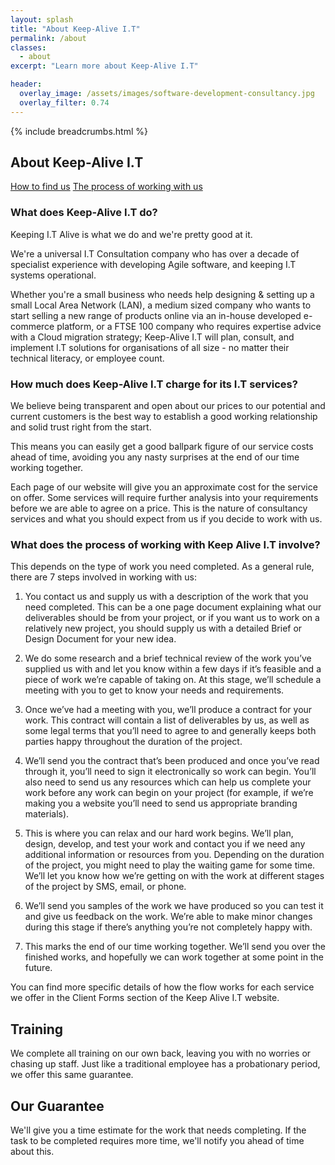 ```yaml
---
layout: splash
title: "About Keep-Alive I.T"
permalink: /about
classes:
  - about
excerpt: "Learn more about Keep-Alive I.T"

header:
  overlay_image: /assets/images/software-development-consultancy.jpg
  overlay_filter: 0.74
---
```



{% include breadcrumbs.html %}

## About Keep-Alive I.T


[How to find us](/about/how-to-find-us)
[The process of working with us](/about/the-process-of-working-with-us)

### What does Keep-Alive I.T do?
Keeping I.T Alive is what we do and we're pretty good at it.

We're a universal I.T Consultation company who has over a decade of specialist experience with developing Agile software, and keeping I.T systems operational.

Whether you're a small business who needs help designing & setting up a small Local Area Network (LAN), a medium sized company who wants to start selling a new range of products online via an in-house developed e-commerce platform, or a FTSE 100 company who requires expertise advice with a Cloud
migration strategy; Keep-Alive I.T will plan, consult, and implement I.T solutions for organisations of all size - no matter their technical literacy, or employee count.

### How much does Keep-Alive I.T charge for its I.T services?
We believe being transparent and open about our prices to our potential and current customers is the best way to establish a good working relationship and solid trust right from the start. 

This means you can easily get a good ballpark figure of our service costs ahead of time, avoiding you any nasty surprises at the end of our time working together. 

Each page of our website will give you an approximate cost for the service on offer. Some services will require further analysis into your requirements before we are able to agree on a price. This is the nature of consultancy services and what you should expect from us if you decide to work with us.

### What does the process of working with Keep Alive I.T involve?
This depends on the type of work you need completed. As a general rule, there are 7 steps involved in working with us:

1. You contact us and supply us with a description of the work that you need completed. This can be a one page document explaining what our deliverables should be from your project, or if you want us to work on a relatively new project, you should supply us with a detailed Brief or Design Document for your new idea.

2. We do some research and a brief technical review of the work you’ve supplied us with and let you know within a few days if it’s feasible and a piece of work we’re capable of taking on. At this stage, we’ll schedule a meeting with you to get to know your needs and requirements.

3. Once we’ve had a meeting with you, we’ll produce a contract for your work. This contract will contain a list of deliverables by us, as well as some legal terms that you’ll need to agree to and generally keeps both parties happy throughout the duration of the project.

4. We’ll send you the contract that’s been produced and once you’ve read through it, you’ll need to sign it electronically so work can begin. You’ll also need to send us any resources which can help us complete your work before any work can begin on your project (for example, if we’re making you a website you’ll need to send us appropriate branding materials).

5. This is where you can relax and our hard work begins. We’ll plan, design, develop, and test your work and contact you if we need any additional information or resources from you. Depending on the duration of the project, you might need to play the waiting game for some time. We’ll let you know how we’re getting on with the work at different stages of the project by SMS, email, or phone.

6. We’ll send you samples of the work we have produced so you can test it and give us feedback on the work. We’re able to make minor changes during this stage if there’s anything you’re not completely happy with.

7. This marks the end of our time working together. We’ll send you over the finished works, and hopefully we can work together at some point in the future.

You can find more specific details of how the flow works for each service we offer in the Client Forms section of the Keep Alive I.T website.

## Training 
We complete all training on our own back, leaving you with no worries or chasing up staff. Just like a traditional employee has a probationary period, we offer this same guarantee. 

## Our Guarantee
We'll give you a time estimate for the work that needs completing. If the task to be completed requires more time, we'll notify you ahead of time about this.
